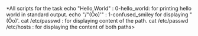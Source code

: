 *All scripts for the task
echo "Hello,World" : 0-hello_world: for printing hello world in standard output.
echo "/"(Ôo)'" : 1-confused_smiley for displaying "(Ôo)'.
cat /etc/passwd : for displaying content of the path.
cat /etc/passwd  /etc/hosts : for displaying the content of  both paths> 
